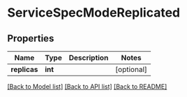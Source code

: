 # ServiceSpecModeReplicated

## Properties
Name | Type | Description | Notes
------------ | ------------- | ------------- | -------------
**replicas** | **int** |  | [optional] 

[[Back to Model list]](../../README.md#documentation-for-models) [[Back to API list]](../../README.md#documentation-for-api-endpoints) [[Back to README]](../../README.md)

